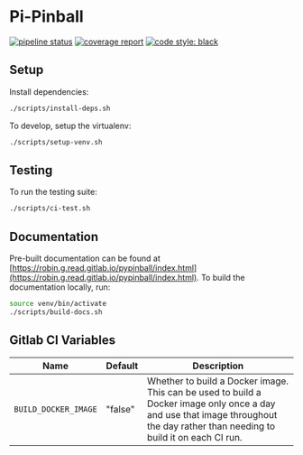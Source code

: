# Pi-Pinball


[![pipeline status](https://gitlab.com/robin.g.read/pypinball/badges/dev/pipeline.svg)](https://gitlab.com/robin.g.read/pypinball/-/commits/dev)
[![coverage report](https://gitlab.com/robin.g.read/pypinball/badges/dev/coverage.svg)](https://gitlab.com/robin.g.read/pypinball/-/commits/dev)
[![code style: black](https://img.shields.io/badge/code%20style-black-000000.svg)](https://github.com/psf/black)

## Setup

Install dependencies:

```bash
./scripts/install-deps.sh
```

To develop, setup the virtualenv:

```bash
./scripts/setup-venv.sh
```

## Testing

To run the testing suite:

```bash
./scripts/ci-test.sh
```

## Documentation

Pre-built documentation can be found at [https://robin.g.read.gitlab.io/pypinball/index.html](https://robin.g.read.gitlab.io/pypinball/index.html). 
To build the documentation locally, run:

```bash
source venv/bin/activate
./scripts/build-docs.sh
```

## Gitlab CI Variables

| Name | Default | Description |
|---|---|---|
| `BUILD_DOCKER_IMAGE` | "false" | Whether to build a Docker image. This can be used to build a Docker image only once a day and use that image throughout the day rather than needing to build it on each CI run. |
